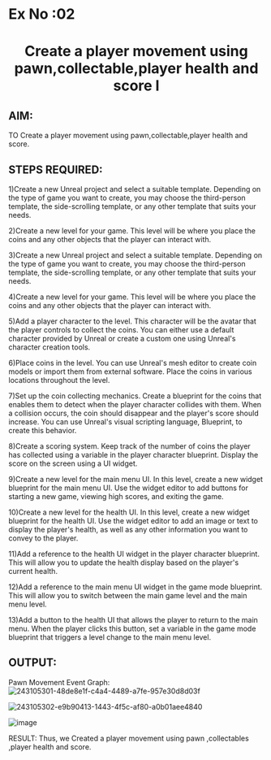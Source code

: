 # Ex No :02

# <p align="center"> Create a player movement using pawn,collectable,player health and score l</p>

## AIM:
TO Create a player movement using pawn,collectable,player health and score.

## STEPS REQUIRED:
1)Create a new Unreal project and select a suitable template. Depending on the type of game you want to create, you may choose the third-person template, the side-scrolling template, or any other template that suits your needs.

2)Create a new level for your game. This level will be where you place the coins and any other objects that the player can interact with.

3)Create a new Unreal project and select a suitable template. Depending on the type of game you want to create, you may choose the third-person template, the side-scrolling template, or any other template that suits your needs.

4)Create a new level for your game. This level will be where you place the coins and any other objects that the player can interact with.

5)Add a player character to the level. This character will be the avatar that the player controls to collect the coins. You can either use a default character provided by Unreal or create a custom one using Unreal's character creation tools.

6)Place coins in the level. You can use Unreal's mesh editor to create coin models or import them from external software. Place the coins in various locations throughout the level.

7)Set up the coin collecting mechanics. Create a blueprint for the coins that enables them to detect when the player character collides with them. When a collision occurs, the coin should disappear and the player's score should increase. You can use Unreal's visual scripting language, Blueprint, to create this behavior.

8)Create a scoring system. Keep track of the number of coins the player has collected using a variable in the player character blueprint. Display the score on the screen using a UI widget.

9)Create a new level for the main menu UI. In this level, create a new widget blueprint for the main menu UI. Use the widget editor to add buttons for starting a new game, viewing high scores, and exiting the game.

10)Create a new level for the health UI. In this level, create a new widget blueprint for the health UI. Use the widget editor to add an image or text to display the player's health, as well as any other information you want to convey to the player.

11)Add a reference to the health UI widget in the player character blueprint. This will allow you to update the health display based on the player's current health.

12)Add a reference to the main menu UI widget in the game mode blueprint. This will allow you to switch between the main game level and the main menu level.

13)Add a button to the health UI that allows the player to return to the main menu. When the player clicks this button, set a variable in the game mode blueprint that triggers a level change to the main menu level.

## OUTPUT:
Pawn Movement Event Graph:
![243105301-48de8e1f-c4a4-4489-a7fe-957e30d8d03f](https://github.com/durga46/experiment2.gamepro/assets/75235704/49480541-fb2e-4574-be89-f2e9b5d85e23)


![243105302-e9b90413-1443-4f5c-af80-a0b01aee4840](https://github.com/durga46/experiment2.gamepro/assets/75235704/15194755-5247-40cb-acac-7ad29b2db2ad)

![image](https://github.com/durga46/experiment2.gamepro/assets/75235704/dc05f26b-e21a-476b-aa10-deca37f4dfb9)





RESULT:
Thus, we Created a player movement using pawn ,collectables ,player health and score.

